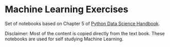 # Machine Learning Exercises

Set of notebooks based on Chapter 5 of [Python Data Science Handbook](https://jakevdp.github.io/PythonDataScienceHandbook/index.html).

Disclaimer: Most of the content is copied directly from the text book. These notebooks are used for self studying Machine Learning.
